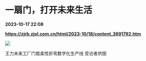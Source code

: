 # 一扇门，打开未来生活

**2023-10-17 22:08**

**https://zjrb.zjol.com.cn/html/2023-10/18/content_3691792.htm**

![](https://zjrb.zjol.com.cn/images/2023-10/18/zjrb2023101800009v01b003.jpg)

王力未来工厂门框柔性折弯数字化生产线 受访者供图